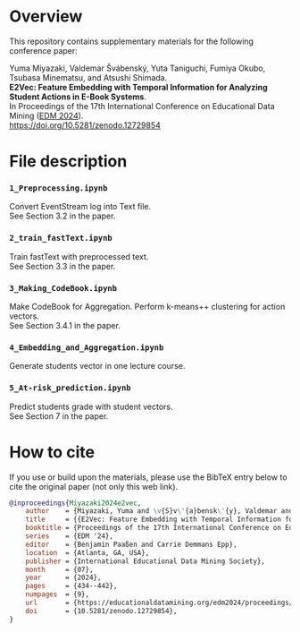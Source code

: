 # Overview

This repository contains supplementary materials for the following conference paper:

Yuma Miyazaki, Valdemar Švábenský, Yuta Taniguchi, Fumiya Okubo, Tsubasa Minematsu, and Atsushi Shimada.\
**E2Vec: Feature Embedding with Temporal Information for Analyzing Student Actions in E-Book Systems**.\
In Proceedings of the 17th International Conference on Educational Data Mining ([EDM 2024](https://educationaldatamining.org/edm2024/)).\
https://doi.org/10.5281/zenodo.12729854

# File description

### `1_Preprocessing.ipynb`
Convert EventStream log into Text file.\
See Section 3.2 in the paper.

### `2_train_fastText.ipynb`
Train fastText with preprocessed text.\
See Section 3.3 in the paper.

### `3_Making_CodeBook.ipynb`
Make CodeBook for Aggregation.
Perform k-means++ clustering for action vectors.\
See Section 3.4.1 in the paper.

### `4_Embedding_and_Aggregation.ipynb`
Generate students vector in one lecture course.

### `5_At-risk_prediction.ipynb`
Predict students grade with student vectors.\
See Section 7 in the paper.

# How to cite

If you use or build upon the materials, please use the BibTeX entry below to cite the original paper (not only this web link).

```bibtex
@inproceedings{Miyazaki2024e2vec,
    author    = {Miyazaki, Yuma and \v{S}v\'{a}bensk\'{y}, Valdemar and Taniguchi, Yuta and Okubo, Fumiya and Minematsu, Tsubasa and Shimada, Atsushi},
    title     = {{E2Vec: Feature Embedding with Temporal Information for Analyzing Student Actions in E-Book Systems}},
    booktitle = {Proceedings of the 17th International Conference on Educational Data Mining},
    series    = {EDM '24},
    editor    = {Benjamin Paaßen and Carrie Demmans Epp},
    location  = {Atlanta, GA, USA},
    publisher = {International Educational Data Mining Society},
    month     = {07},
    year      = {2024},
    pages     = {434--442},
    numpages  = {9},
    url       = {https://educationaldatamining.org/edm2024/proceedings/2024.EDM-short-papers.42/2024.EDM-short-papers.42.pdf},
    doi       = {10.5281/zenodo.12729854},
}
```
